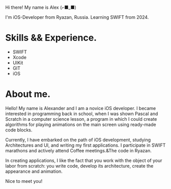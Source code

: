 Hi there! My name is Alex (⌐■_■)

I'm iOS-Developer from Ryazan, Russia. Learning SWIFT from 2024.


# Skills && Experience.
- SWIFT
- Xcode
- UIKit
- GIT
- iOS

# About me.

Hello! My name is Alexander and I am a novice iOS developer. I became interested in programming back in school, when I was shown Pascal and Scratch in a computer science lesson, a program in which I could create algorithms for playing animations on the main screen using ready-made code blocks.

Currently, I have embarked on the path of iOS development, studying Architectures and UI, and writing my first applications. I participate in SWIFT marathons and actively attend Coffee meetings.&The code in Ryazan. 

In creating applications, I like the fact that you work with the object of your labor from scratch: you write code, develop its architecture, create the appearance and animation.

Nice to meet you!
